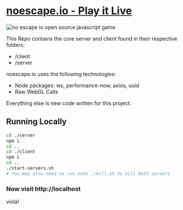 # [noescape.io - Play it Live](http://noescape.io)

![no escape io open source javascript game](https://raw.githubusercontent.com/pipewriter/noescape.io/master/noescape.png)

This Repo contains the core server and client found in their respective folders:

* /client
* /server



noescape.io uses the following technologies:

* Node packages: ws, performance-now, axios, uuid
* Raw WebGL Calls

Everything else is new code written for this project.



## Running Locally

```bash
cd ./server
npm i
cd ..
cd ./client
npm i
cd ..
./start-servers.sh
# You may also need to run sudo ./kill.sh to kill both servers
```

### Now visit http://localhost

viola!
